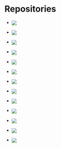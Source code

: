 # Repositories

* <a href="https://github.com/AndrasKovacs/elaboration-zoo"><img align="center" src="https://gh-card.dev/repos/AndrasKovacs/elaboration-zoo.svg?fullname"></a>

* <a href="https://github.com/AndrasKovacs/staged"><img align="center" src="https://gh-card.dev/repos/AndrasKovacs/staged.svg?fullname"></a>

* <a href="https://github.com/JetBrains/kotlin"><img align="center" src="https://gh-card.dev/repos/JetBrains/kotlin.svg?fullname"></a>

* <a href="https://github.com/Mojang/DataFixerUpper"><img align="center" src="https://gh-card.dev/repos/Mojang/DataFixerUpper.svg?fullname"></a>

* <a href="https://github.com/Mojang/brigadier"><img align="center" src="https://gh-card.dev/repos/Mojang/brigadier.svg?fullname"></a>

* <a href="https://github.com/agda/agda"><img align="center" src="https://gh-card.dev/repos/agda/agda.svg?fullname"></a>

* <a href="https://github.com/bytecodealliance/wasmtime"><img align="center" src="https://gh-card.dev/repos/bytecodealliance/wasmtime.svg?fullname"></a>

* <a href="https://github.com/egraphs-good/egg"><img align="center" src="https://gh-card.dev/repos/egraphs-good/egg.svg?fullname"></a>

* <a href="https://github.com/flix/flix"><img align="center" src="https://gh-card.dev/repos/flix/flix.svg?fullname"></a>

* <a href="https://github.com/leanprover/lean4"><img align="center" src="https://gh-card.dev/repos/leanprover/lean4.svg?fullname"></a>

* <a href="https://github.com/rust-lang/cargo"><img align="center" src="https://gh-card.dev/repos/rust-lang/cargo.svg?fullname"></a>

* <a href="https://github.com/rust-lang/rust"><img align="center" src="https://gh-card.dev/repos/rust-lang/rust.svg?fullname"></a>

* <a href="https://github.com/snowleopard/build"><img align="center" src="https://gh-card.dev/repos/snowleopard/build.svg?fullname"></a>
